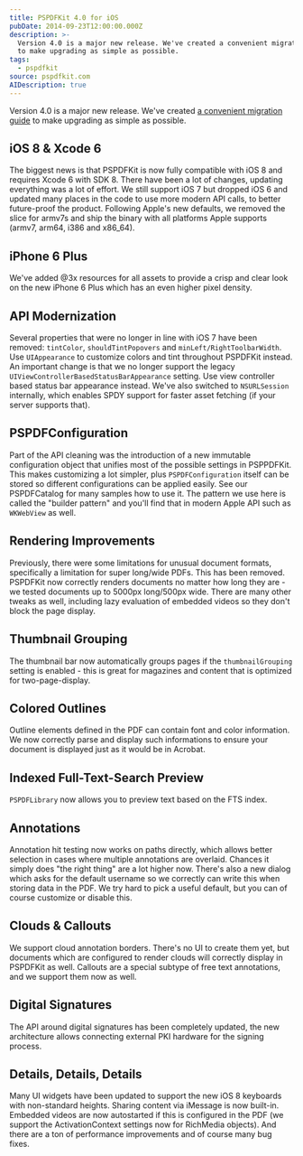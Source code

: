 ```yaml
---
title: PSPDFKit 4.0 for iOS
pubDate: 2014-09-23T12:00:00.000Z
description: >-
  Version 4.0 is a major new release. We've created a convenient migration guide
  to make upgrading as simple as possible.
tags:
  - pspdfkit
source: pspdfkit.com
AIDescription: true
---
```



Version 4.0 is a major new release. We've created [a convenient migration guide](/guides/ios/current/migration-guides/pspdfkit-40-migration-guide/) to make upgrading as simple as possible.

## iOS 8 &amp; Xcode 6

The biggest news is that PSPDFKit is now fully compatible with iOS 8 and requires Xcode 6 with SDK 8. There have been a lot of changes, updating everything was a lot of effort. We still support iOS 7 but dropped iOS 6 and updated many places in the code to use more modern API calls, to better future-proof the product. Following Apple's new defaults, we removed the slice for armv7s and ship the binary with all platforms Apple supports (armv7, arm64, i386 and x86_64).

## iPhone 6 Plus

We've added @3x resources for all assets to provide a crisp and clear look on the new iPhone 6 Plus which has an even higher pixel density.

## API Modernization

Several properties that were no longer in line with iOS 7 have been removed: `tintColor`, `shouldTintPopovers` and `minLeft/RightToolbarWidth`. Use `UIAppearance` to customize colors and tint throughout PSPDFKit instead. An important change is that we no longer support the legacy `UIViewControllerBasedStatusBarAppearance` setting. Use view controller based status bar appearance instead. We've also switched to `NSURLSession` internally, which enables SPDY support for faster asset fetching (if your server supports that).

## PSPDFConfiguration

Part of the API cleaning was the introduction of a new immutable configuration object that unifies most of the possible settings in PSPPDFKit. This makes customizing a lot simpler, plus `PSPDFConfiguration` itself can be stored so different configurations can be applied easily. See our PSPDFCatalog for many samples how to use it. The pattern we use here is called the "builder pattern" and you'll find that in modern Apple API such as `WKWebView` as well.

## Rendering Improvements

Previously, there were some limitations for unusual document formats, specifically a limitation for super long/wide PDFs. This has been removed. PSPDFKit now correctly renders documents no matter how long they are - we tested documents up to 5000px long/500px wide. There are many other tweaks as well, including lazy evaluation of embedded videos so they don't block the page display.

## Thumbnail Grouping

The thumbnail bar now automatically groups pages if the `thumbnailGrouping` setting is enabled - this is great for magazines and content that is optimized for two-page-display.

## Colored Outlines

Outline elements defined in the PDF can contain font and color information. We now correctly parse and display such informations to ensure your document is displayed just as it would be in Acrobat.

## Indexed Full-Text-Search Preview

`PSPDFLibrary` now allows you to preview text based on the FTS index.

## Annotations

Annotation hit testing now works on paths directly, which allows better selection in cases where multiple annotations are overlaid. Chances it simply does "the right thing" are a lot higher now. There's also a new dialog which asks for the default username so we correctly can write this when storing data in the PDF. We try hard to pick a useful default, but you can of course customize or disable this.

## Clouds &amp; Callouts

We support cloud annotation borders. There's no UI to create them yet, but documents which are configured to render clouds will correctly display in PSPDFKit as well. Callouts are a special subtype of free text annotations, and we support them now as well.

## Digital Signatures

The API around digital signatures has been completely updated, the new architecture allows connecting external PKI hardware for the signing process.

## Details, Details, Details

Many UI widgets have been updated to support the new iOS 8 keyboards with non-standard heights. Sharing content via iMessage is now built-in. Embedded videos are now autostarted if this is configured in the PDF (we support the ActivationContext settings now for RichMedia objects). And there are a ton of performance improvements and of course many bug fixes.
